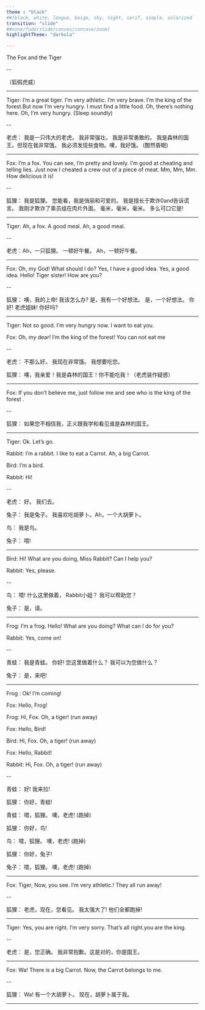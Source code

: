 ```yaml
---
theme : "black"
##(black, white, league, beige, sky, night, serif, simple, solarized
transition: "slide"
##none/fade/slide/convex/concave/zoom)
highlightTheme: "darkula"

---
```


The Fox and the Tiger

--

（狐假虎威） 

---

Tiger: I’m a great tiger. I’m very athletic. I’m very brave. I’m the king of the forest.But now I’m very hungry. I must find a little food. Oh, there’s nothing here. Oh, I’m very hungry. (Sleep soundly) 

--

老虎： 我是一只伟大的老虎。 我非常强壮。 我是非常勇敢的。 我是森林的国王。但现在我非常饿。 我必须发现些食物。噢，我好饿。 (酣然昏眠) 

---

Fox: I’m a fox. You can see, I’m pretty and lovely. I’m good at cheating and telling lies. Just now I cheated a crew out of a piece of meat. Mm, Mm, Mm. How delicious it is! 

--

狐狸： 我是狐狸。 您能看，我是俏丽和可爱的。 我是擅长于欺诈0and告诉谎言。 我刚才欺诈了乘员组在肉片外面。 毫米，毫米，毫米。 多么可口它是! 

---

Tiger: Ah, a fox. A good meal. Ah, a good meal. 

--

老虎：Ah，一只狐狸。 一顿好午餐。 Ah，一顿好午餐。 

---

Fox: Oh, my God! What should I do? Yes, I have a good idea. Yes, a good idea. Hello! Tiger sister! How are you? 

--

狐狸： 噢，我的上帝! 我该怎么办? 是，我有一个好想法。 是，一个好想法。 你好! 老虎姐妹! 你好吗? 

---

Tiger: Not so good. I’m very hungry now. I want to eat you. 

Fox: Oh, my dear! I’m the king of the forest! You can not eat me 

--

老虎： 不那么好。 我现在非常饿。 我想要吃您。 

狐狸： 噢，我亲爱！我是森林的国王！你不能吃我！（老虎装作疑惑） 

---

Fox: If you don’t believe me, just follow me and see who is the king of the forest .

--

狐狸： 如果您不相信我，正义跟我学和看见谁是森林的国王。 

---

Tiger: Ok. Let’s go. 

Rabbit: I’m a rabbit. I like to eat a Carrot. Ah, a big Carrot. 

Bird: I’m a bird. 

Rabbit: Hi! 

--

老虎： 好。 我们去。 

兔子： 我是兔子。 我喜欢吃胡萝卜。Ah，一个大胡萝卜。 

鸟： 我是鸟。 

兔子： 喂! 

---

Bird: Hi! What are you doing, Miss Rabbit? Can I help you? 

Rabbit: Yes, please. 

--

鸟： 喂! 什么这里做着， Rabbit小姐？ 我可以帮助您？ 

兔子： 是，请。 

---

Frog: I’m a frog. Hello! What are you doing? What can I do for you? 

Rabbit: Yes, come on! 

--

青蛙： 我是青蛙。 你好! 您这里做着什么？ 我可以为您做什么？ 

兔子： 是，来吧! 

---

Frog : Ok! I’m coming! 

Fox: Hello, Frog! 

Frog: Hi, Fox. Oh, a tiger! (run away) 

Fox: Hello, Bird! 

Bird: Hi, Fox. Oh, a tiger! (run away) 

Fox: Hello, Rabbit! 

Rabbit: Hi, Fox. Oh, a tiger! (run away) 

--

青蛙： 好! 我来拉!

狐狸： 你好，青蛙! 

青蛙： 喂，狐狸。 噢，老虎! (跑掉) 

狐狸： 你好，鸟! 

鸟： 喂，狐狸。 噢，老虎! (跑掉) 

狐狸： 你好，兔子! 

兔子： 喂，狐狸。 噢，老虎! (跑掉) 

---

Fox: Tiger, Now, you see. I’m very athletic.! They all run away! 

--

狐狸： 老虎，现在，您看见。 我太强大了! 他们全都跑掉! 

---

Tiger: Yes, you are right. I’m very sorry. That’s all right.you are the king. 

--

老虎： 是，您正确。 我非常抱歉。这是对的，你是国王。 

---

Fox: Wa! There is a big Carrot. Now, the Carrot belongs to me. 

--

狐狸： Wa! 有一个大胡萝卜。 现在，胡萝卜属于我。

---